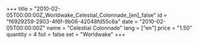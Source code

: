 +++
title = "2010-02-05T00:00:00Z_Worldwake_Celestial_Colonnade_[en]_false"
id = "f6929259-2903-4f6f-9b06-42048fd55c6a"
date = "2010-02-05T00:00:00Z"
name = "Celestial Colonnade"
lang = ["en"]
price = "1.50"
quantity = 4
foil = false
set = "Worldwake"
+++
